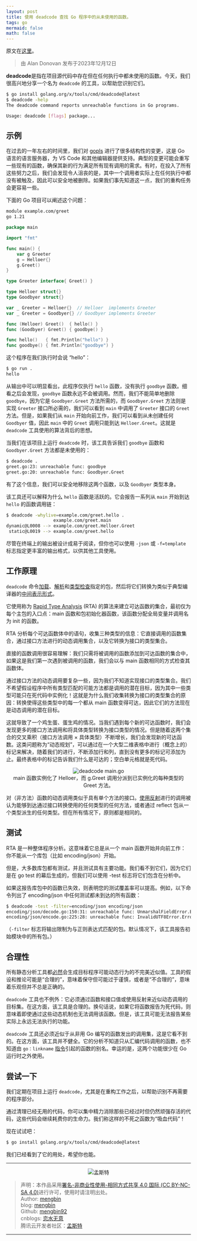 ```yaml
---
layout: post
title: 使用 deadcode 查找 Go 程序中的从未使用的函数。
tags: go
mermaid: false
math: false
---  
```


原文在[这里](https://go.dev/blog/deadcode)。  

> 由 Alan Donovan 发布于2023年12月12日

**deadcode**是指在项目源代码中存在但在任何执行中都未使用的函数。今天，我们很高兴地分享一个名为 `deadcode` 的工具，以帮助您识别它们。  

```bash
$ go install golang.org/x/tools/cmd/deadcode@latest
$ deadcode -help
The deadcode command reports unreachable functions in Go programs.

Usage: deadcode [flags] package...
```

## 示例

在过去的一年左右的时间里，我们对 [gopls](https://go.dev/blog/gopls-scalability) 进行了很多结构性的变更，这是 Go 语言的语言服务器，为 VS Code 和其他编辑器提供支持。典型的变更可能会重写一些现有的函数，确保其新的行为满足所有现有调用的需求。有时，在投入了所有这些努力之后，我们会发现令人沮丧的是，其中一个调用者实际上在任何执行中都没有被触及，因此可以安全地被删除。如果我们事先知道这一点，我们的重构任务会更容易一些。  

下面的 Go 项目可以阐述这个问题：  

```bash
module example.com/greet
go 1.21
```  

```go
package main

import "fmt"

func main() {
    var g Greeter
    g = Helloer{}
    g.Greet()
}

type Greeter interface{ Greet() }

type Helloer struct{}
type Goodbyer struct{}

var _ Greeter = Helloer{}  // Helloer  implements Greeter
var _ Greeter = Goodbyer{} // Goodbyer implements Greeter

func (Helloer) Greet()  { hello() }
func (Goodbyer) Greet() { goodbye() }

func hello()   { fmt.Println("hello") }
func goodbye() { fmt.Println("goodbye") }
```  

这个程序在我们执行时会说 “hello”：  

```bash
$ go run .
hello
```  

从输出中可以明显看出，此程序仅执行 `hello` 函数，没有执行 `goodbye` 函数。细看之后会发现，`goodbye` 函数永远不会被调用。然而，我们不能简单地删除 `goodbye`，因为它是 `Goodbyer.Greet` 方法所需的，而 `Goodbyer.Greet` 方法则是实现 `Greeter` 接口所必需的，我们可以看到 `main` 中调用了 `Greeter` 接口的 `Greet` 方法。但是，如果我们从 `main` 开始向前工作，我们可以看到从未创建任何 `Goodbyer` 值，因此 `main` 中的 `Greet` 调用只能到达 `Helloer.Greet`。这就是 `deadcode` 工具使用的算法背后的思想。  

当我们在该项目上运行 `deadcode` 时，该工具告诉我们 `goodbye` 函数和 `Goodbyer.Greet` 方法都是未使用的：  

```bash
$ deadcode .
greet.go:23: unreachable func: goodbye
greet.go:20: unreachable func: Goodbyer.Greet
```  

有了这个信息，我们可以安全地移除这两个函数，以及 `Goodbyer` 类型本身。  

该工具还可以解释为什么 `hello` 函数是活跃的。它会报告一系列从 `main` 开始到达 `hello` 的函数调用链：  

```bash
$ deadcode -whylive=example.com/greet.hello .
                  example.com/greet.main
dynamic@L0008 --> example.com/greet.Helloer.Greet
 static@L0019 --> example.com/greet.hello
```  

尽管在终端上的输出被设计成易于阅读，但你也可以使用 `-json` 或 `-f=template` 标志指定更丰富的输出格式，以供其他工具使用。  

## 工作原理  

`deadcode` 命令[加载](https://pkg.go.dev/golang.org/x/tools/go/packages)、[解析](https://pkg.go.dev/go/parser)和[类型检查](https://pkg.go.dev/go/types)指定的包，然后将它们转换为类似于典型编译器的[中间表示形式](https://pkg.go.dev/golang.org/x/tools/go/ssa)。  

它使用称为 [Rapid Type Analysis](https://pkg.go.dev/golang.org/x/tools/go/callgraph/rta) (RTA) 的算法来建立可达函数的集合，最初仅为每个主包的入口点：main 函数和包初始化器函数，该函数分配全局变量并调用名为 init 的函数。

RTA 分析每个可达函数体中的语句，收集三种类型的信息：它直接调用的函数集合，通过接口方法进行的动态调用集合，以及它转换为接口的类型集合。  

直接的函数调用很容易理解：我们只需将被调用的函数添加到可达函数的集合中，如果这是我们第一次遇到被调用的函数，我们会以与 main 函数相同的方式检查其函数体。  

通过接口方法的动态调用要复杂一些，因为我们不知道实现接口的类型集合。我们不希望假设程序中所有类型匹配的可能方法都是调用的潜在目标，因为其中一些类型可能只在死代码中实例化！这就是为什么我们收集转换为接口的类型集合的原因：转换使得这些类型中的每一个都从 main 函数变得可达，因此它们的方法现在是动态调用的潜在目标。  

这就导致了一个鸡生蛋、蛋生鸡的情况。当我们遇到每个新的可达函数时，我们会发现更多的接口方法调用和将具体类型转换为接口类型的情况。但是随着这两个集合的交叉乘积（接口方法调用 × 具体类型）不断增长，我们会发现新的可达函数。这类问题称为“动态规划”，可以通过在一个大型二维表格中进行（概念上的）标记来解决，随着我们的进行，不断添加行和列，直到没有更多的标记可添加为止。最终表格中的标记告诉我们什么是可达的；空白单元格就是死代码。  

<div align="center">
  <img src="../img/2023-12-27/deadcode.png" alt="deadcode main.go">
</div>

<div align="center">
main 函数实例化了 Helloer，而 g.Greet 调用分派到已实例化的每种类型的 Greet 方法。
</div>  

对（非方法）函数的动态调用类似于具有单个方法的接口。[使用反射](https://pkg.go.dev/reflect#Value.Call)进行的调用被认为能够到达通过接口转换使用的任何类型的任何方法，或者通过 reflect 包从一个类型派生的任何类型。但在所有情况下，原则都是相同的。  

## 测试

RTA 是一种整体程序分析。这意味着它总是从一个 main 函数开始并向前工作：你不能从一个库包（比如 encoding/json）开始。  

但是，大多数库包都有测试，并且测试具有主要功能。我们看不到它们，因为它们是在 go test 的幕后生成的，但我们可以使用 -test 标志将它们包含在分析中。  

如果这报告库包中的函数已失效，则表明您的测试覆盖率可以提高。例如，以下命令列出了 encoding/json 中任何测试都未到达的所有函数：

```bash
$ deadcode -test -filter=encoding/json encoding/json
encoding/json/decode.go:150:31: unreachable func: UnmarshalFieldError.Error
encoding/json/encode.go:225:28: unreachable func: InvalidUTF8Error.Error
```  

（`-filter` 标志将输出限制为与正则表达式匹配的包。默认情况下，该工具报告初始模块中的所有包。）  

## 合理性

所有静态分析工具都[必然](https://en.wikipedia.org/wiki/Rice%27s_theorem)会生成目标程序可能动态行为的不完美近似值。工具的假设和推论可能是“合理的”，意味着保守但可能过于谨慎，或者是“不合理的”，意味着乐观但并不总是正确的。

`deadcode` 工具也不例外：它必须通过函数和接口值或使用反射来近似动态调用的目标集。在这方面，该工具是合理的。换句话说，如果它将函数报告为死代码，则意味着即使通过这些动态机制也无法调用该函数。但是，该工具可能无法报告某些实际上永远无法执行的功能。

`deadcode` 工具还必须近似于从非用 Go 编写的函数发出的调用集，这是它看不到的。在这方面，该工具并不健全。它的分析不知道只从汇编代码调用的函数，也不知道由 `go：linkname` [指令](https://pkg.go.dev/cmd/compile#hdr-Compiler_Directives)引起的函数的别名。幸运的是，这两个功能很少在 Go 运行时之外使用。  

## 尝试一下  

我们定期在项目上运行 `deadcode`，尤其是在重构工作之后，以帮助识别不再需要的程序部分。

通过清理已经无用的代码，你可以集中精力消除那些已经过时但仍然顽强存活的代码，这些代码会继续耗费你的生命力。我们称这样的不死之函数为“吸血代码”！

现在试试吧：  

```bash
$ go install golang.org/x/tools/cmd/deadcode@latest
```

我们已经看到了它的用处，希望你也能。  

---

<div align="center">
  <img src="../img/qrcode_wechat.jpg" alt="孟斯特">
</div>

> 声明：本作品采用[署名-非商业性使用-相同方式共享 4.0 国际 (CC BY-NC-SA 4.0)](https://creativecommons.org/licenses/by-nc-sa/4.0/deed.zh)进行许可，使用时请注明出处。  
> Author: [mengbin](mengbin1992@outlook.com)  
> blog: [mengbin](https://mengbin.top)  
> Github: [mengbin92](https://mengbin92.github.io/)  
> cnblogs: [恋水无意](https://www.cnblogs.com/lianshuiwuyi/)  
> 腾讯云开发者社区：[孟斯特](https://cloud.tencent.com/developer/user/6649301)  

---
